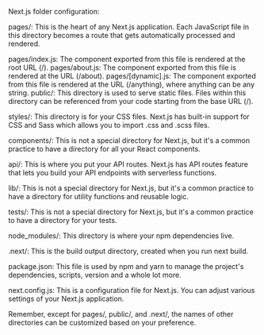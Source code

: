Next.js folder configuration:

pages/: This is the heart of any Next.js application. Each JavaScript file in this directory becomes a route that gets automatically processed and rendered.

pages/index.js: The component exported from this file is rendered at the root URL (/).
pages/about.js: The component exported from this file is rendered at the URL (/about).
pages/[dynamic].js: The component exported from this file is rendered at the URL (/anything), where anything can be any string.
public/: This directory is used to serve static files. Files within this directory can be referenced from your code starting from the base URL (/).

styles/: This directory is for your CSS files. Next.js has built-in support for CSS and Sass which allows you to import .css and .scss files.

components/: This is not a special directory for Next.js, but it's a common practice to have a directory for all your React components.

api/: This is where you put your API routes. Next.js has API routes feature that lets you build your API endpoints with serverless functions.

lib/: This is not a special directory for Next.js, but it's a common practice to have a directory for utility functions and reusable logic.

tests/: This is not a special directory for Next.js, but it's a common practice to have a directory for your tests.

node_modules/: This directory is where your npm dependencies live.

.next/: This is the build output directory, created when you run next build.

package.json: This file is used by npm and yarn to manage the project's dependencies, scripts, version and a whole lot more.

next.config.js: This is a configuration file for Next.js. You can adjust various settings of your Next.js application.

Remember, except for pages/, public/, and .next/, the names of other directories can be customized based on your preference.
